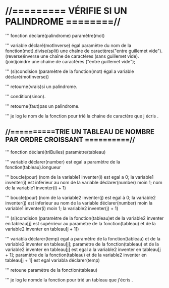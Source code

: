 # //========= VÉRIFIE SI UN PALINDROME ========//

''' fonction déclaré(palindrome) paramètre(mot)

''' variable déclaré(motInverse) égal paramètre du nom de la fonction(mot).divise(split) une chaîne de caractères("entre guillemet vide").
    (reverse)inverse une chaîne de caractères (sans guillemet vide).
    (join)joindre une chaîne de caractères ("entre guillemet vide");

''' (si)condision (paramètre de la fonction(mot) égal a variable déclaré(motInverse))

''' retourne(vrais)si un palindrome.

''' condition(sinon).

''' retourne(faut)pas un palindrome.

''' je log le nom de la fonction pour trié la chaine de caractère que j écris
.

## //==========TRIE UN TABLEAU DE NOMBRE PAR ORDRE CROISSANT ==========//

 ''' fonction déclaré(triBulles) paramètre(tableau)

 ''' variable déclarer(number) est egal a paramètre de la fonction(tableau).longueur

 ''' boucle(pour) (nom de la variable1 inventer(i) est egal a 0;
    la variable1 inventer(i) est inferieur au nom de la variable déclarer(number) moin 1;
    nom de la variable1 inventer(i) + 1)

''' boucle(pour) (nom de la variable2 inventer(j) est egal à 0;
        la variable2 inventer(j) est inferieur au nom de la variable déclarer(number) moin la variable1 inventer(i) moin 1;
        la variable2 inventer(j) + 1)

''' (si)condision (paramètre de la fonction(tableau)et de la variable2 inventer en tableau[j]
    est supérrieur au paramètre de la fonction(tableau) et de la variable2 inventer en tableau[j + 1])

''' variabla déclarer(temp) egal a paramètre de la fonction(tableau) et de la variable2 inventer en tableau[j];
    paramètre de la fonction(tableau) et de la variable2 inventer en tableau[j] est egal a la variable2 inventer en tableau[j + 1];
    paramètre de la fonction(tableau) et de la variable2 inventer en tableau[j + 1] est egal variabla déclarer(temp)

''' retoune paramètre de la fonction(tableau)

''' je log le nomde la fonction pour trié un tableau que j'écris
.
